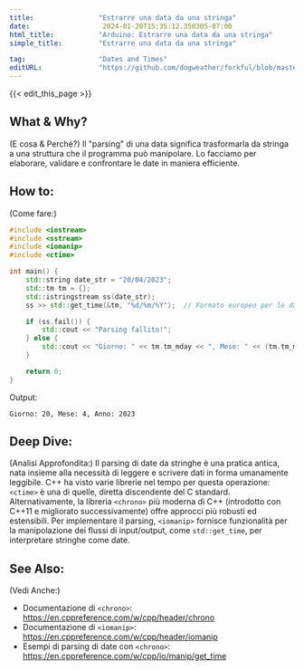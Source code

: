 ```yaml
---
title:                "Estrarre una data da una stringa"
date:                  2024-01-20T15:35:12.350305-07:00
html_title:           "Arduino: Estrarre una data da una stringa"
simple_title:         "Estrarre una data da una stringa"

tag:                  "Dates and Times"
editURL:              "https://github.com/dogweather/forkful/blob/master/content/it/cpp/parsing-a-date-from-a-string.md"
---
```


{{< edit_this_page >}}

## What & Why?
(E cosa & Perché?)
Il "parsing" di una data significa trasformarla da stringa a una struttura che il programma può manipolare. Lo facciamo per elaborare, validare e confrontare le date in maniera efficiente.

## How to:
(Come fare:)
```C++
#include <iostream>
#include <sstream>
#include <iomanip>
#include <ctime>

int main() {
    std::string date_str = "20/04/2023";
    std::tm tm = {};
    std::istringstream ss(date_str);
    ss >> std::get_time(&tm, "%d/%m/%Y");  // Formato europeo per le date DD/MM/YYYY

    if (ss.fail()) {
        std::cout << "Parsing fallito!";
    } else {
        std::cout << "Giorno: " << tm.tm_mday << ", Mese: " << (tm.tm_mon + 1) << ", Anno: " << (1900 + tm.tm_year);
    }

    return 0;
}
```
Output:
```
Giorno: 20, Mese: 4, Anno: 2023
```

## Deep Dive:
(Analisi Approfondita:)
Il parsing di date da stringhe è una pratica antica, nata insieme alla necessità di leggere e scrivere dati in forma umanamente leggibile. C++ ha visto varie librerie nel tempo per questa operazione: `<ctime>` è una di quelle, diretta discendente del C standard. Alternativamente, la libreria `<chrono>` più moderna di C++ (introdotto con C++11 e migliorato successivamente) offre approcci più robusti ed estensibili. Per implementare il parsing, `<iomanip>` fornisce funzionalità per la manipolazione dei flussi di input/output, come `std::get_time`, per interpretare stringhe come date.

## See Also:
(Vedi Anche:)

- Documentazione di `<chrono>`: https://en.cppreference.com/w/cpp/header/chrono
- Documentazione di `<iomanip>`: https://en.cppreference.com/w/cpp/header/iomanip
- Esempi di parsing di date con `<chrono>`: https://en.cppreference.com/w/cpp/io/manip/get_time
